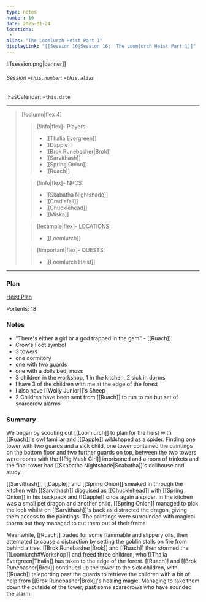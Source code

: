 ```yaml
---
type: notes
number: 16
date: 2025-01-24
locations:
 - 
alias: "The Loomlurch Heist Part 1"
displayLink: "[[Session 16|Session 16:  The Loomlurch Heist Part 1]]"
---
```


![[session.png|banner]]
###### Session `=this.number`: `=this.alias`
<span class="sub2">:FasCalendar: `=this.date` </span>
___

> [!column|flex 4]
> 
>> [!info|flex]- Players:
>> - [[Thalia Evergreen]]
>> - [[Dapple]]
>> - [[Brok Runebasher|Brok]]
>> - [[Sarvithash]]
>> - [[Spring Onion]]
>> - [[Ruach]]
> 
>> [!info|flex]- NPCS:
>> - [[Skabatha Nightshade]]
>> - [[Cradlefall]]
>> - [[Chucklehead]]
>> - [[Miska]]
>
>> [!example|flex]- LOCATIONS:
>> - [[Loomlurch]]
>
>> [!important|flex]- QUESTS:
>> - [[Loomlurch Heist]]

---

### Plan
[Heist Plan](https://docs.google.com/document/d/135NYdC3dvopqv6BZuTKh5k5Pqq-4rq-2sfLoGfpQLRY/edit?tab=t.0#heading=h.yy82pja66pzg)

Portents: 18

### Notes
- "There's either a girl or a god trapped in the gem" - [[Ruach]]
- Crow's Foot symbol
- 3 towers
- one dormitory
- one with two guards
- one with a dolls bed, moss
- 3 children in the workshop, 1 in the kitchen, 2 sick in dorms
- I have 3 of the children with me at the edge of the forest
- I also have [[Wolly Junior]]'s Sheep
- 2 Children have been sent from [[Ruach]] to run to me but set of scarecrow alarms

### Summary
We began by scouting out [[Loomlurch]] to plan for the heist with [[Ruach]]'s owl familiar and [[Dapple]] wildshaped as a spider. Finding one tower with two guards and a sick child, one tower contained the paintings on the bottom floor and two further guards on top, between the two towers were rooms with the [[Pig Mask Girl]] imprisoned and a room of trinkets and the final tower had [[Skabatha Nightshade|Scabatha]]'s dollhouse and study. 

[[Sarvithash]], [[Dapple]] and [[Spring Onion]] sneaked in through the kitchen with [[Sarvithash]] disguised as [[Chucklehead]] with [[Spring Onion]] in his backpack and [[Dapple]] once again a spider. In the kitchen was a small pet dragon and another child. [[Spring Onion]] managed to pick the lock whilst on [[Sarvithash]]'s back as distracted the dragon, giving them access to the paintings. The paintings were surrounded with magical thorns but they managed to cut them out of their frame. 

Meanwhile, [[Ruach]] traded for some flammable and slippery oils, then attempted to cause a distraction by setting the goblin stalls on fire from behind a tree. [[Brok Runebasher|Brok]] and [[Ruach]] then stormed the [[Loomlurch#Workshop]] and freed three children, who [[Thalia Evergreen|Thalia]] has taken to the edge of the forest. [[Ruach]] and [[Brok Runebasher|Brok]] continued up the tower to the sick children, with [[Ruach]] teleporting past the guards to retrieve the children with a bit of help from [[Brok Runebasher|Brok]]'s healing magic. Managing to take them down the outside of the tower, past some scarecrows who have sounded the alarm.  


